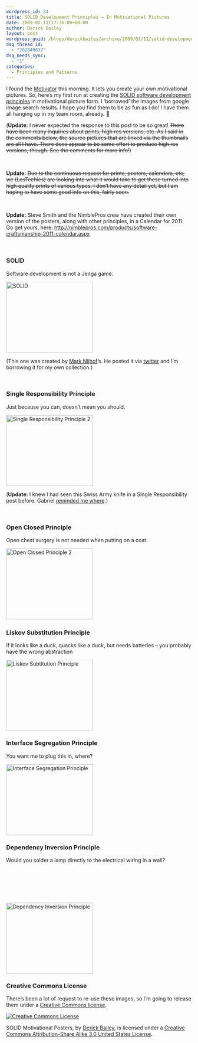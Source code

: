 ```yaml
---
wordpress_id: 34
title: SOLID Development Principles – In Motivational Pictures
date: 2009-02-11T17:36:00+00:00
author: Derick Bailey
layout: post
wordpress_guid: /blogs/derickbailey/archive/2009/02/11/solid-development-principles-in-motivational-pictures.aspx
dsq_thread_id:
  - "262049837"
dsq_needs_sync:
  - "1"
categories:
  - Principles and Patterns
---
```

I found the <a href="http://bighugelabs.com/flickr/motivator.php" target="_blank">Motivator</a> this morning. It lets you create your own motivational pictures. So, here&rsquo;s my first run at creating the <a href="/blogs/chad_myers/archive/2008/03/07/pablo-s-topic-of-the-month-march-solid-principles.aspx" target="_blank">SOLID software development principles</a> in motivational picture form. I &lsquo;borrowed&rsquo; the images from google image search results. I hope you find them to be as fun as I do! I have them all hanging up in my team room, already. 🙂

(**Update:** I never expected the response to this post to be so great! <span style="text-decoration: line-through">There have been many inquiries about prints, high res versions, etc. As I said in the comments below, the source pictures that are linked via the thumbnails are all I have. There does appear to be some effort to produce high res versions, though. See the comments for more info!</span>)

&nbsp;

**Update:** <span style="text-decoration: line-through">Due to the continuous request for prints, posters, calendars, etc, we (LosTechies) are looking into what it would take to get these turned into high quality prints of various types. I don&rsquo;t have any detail yet, but I am hoping to have some good info on this, fairly soon.</span>

&nbsp;

**Update:** Steve Smith and the NimblePros crew have created their own version of the posters, along with other principles, in a Calendar for 2011. Go get yours, here: <http://nimblepros.com/products/software-craftsmanship-2011-calendar.aspx>

&nbsp;

### SOLID

Software development is not a Jenga game.

[<img style="border-top-width: 0px;border-left-width: 0px;border-bottom-width: 0px;border-right-width: 0px" alt="SOLID" src="//lostechies.com/derickbailey/files/2011/03/SOLID_thumb_1C4A9F60.jpg" border="0" height="192" width="235" />](//lostechies.com/derickbailey/files/2011/03/SOLID_6EC97F9C.jpg) 

(This one was created by <a href="http://blog.fohjin.com/" target="_blank">Mark Nijhof</a>&rsquo;s. He posted it via <a href="http://twitter.com/marknijhof" target="_blank">twitter</a> and I&rsquo;m borrowing it for my own collection.)

&nbsp;

### Single Responsibility Principle

Just because you can, doesn&rsquo;t mean you should.

[<img style="border-top-width: 0px;border-left-width: 0px;border-bottom-width: 0px;border-right-width: 0px" alt="Single Responsibility Principle 2" src="//lostechies.com/derickbailey/files/2011/03/SingleResponsibilityPrinciple2_thumb_579E051E.jpg" border="0" height="192" width="235" />](//lostechies.com/derickbailey/files/2011/03/SingleResponsibilityPrinciple2_71060858.jpg) 

(**Update:** I knew I had seen this Swiss Army knife in a Single Responsibility post before. Gabriel <a href="/blogs/gabrielschenker/archive/2009/01/21/real-swiss-don-t-need-srp-do-they.aspx" target="_blank">reminded me where</a>.)

&nbsp;

### Open Closed Principle

Open chest surgery is not needed when putting on a coat.

[<img style="border-top-width: 0px;border-left-width: 0px;border-bottom-width: 0px;border-right-width: 0px" alt="Open Closed Principle 2" src="//lostechies.com/derickbailey/files/2011/03/OpenClosedPrinciple2_thumb_12F16ADD.jpg" border="0" height="192" width="235" />](//lostechies.com/derickbailey/files/2011/03/OpenClosedPrinciple2_2C596E17.jpg)&nbsp;

### Liskov Substitution Principle

If it looks like a duck, quacks like a duck, but needs batteries &ndash; you probably have the wrong abstraction

[<img style="border-top-width: 0px;border-left-width: 0px;border-bottom-width: 0px;border-right-width: 0px" alt="Liskov Subtitution Principle" src="//lostechies.com/derickbailey/files/2011/03/LiskovSubtitutionPrinciple_thumb_4E44D09B.jpg" border="0" height="192" width="235" />](//lostechies.com/derickbailey/files/2011/03/LiskovSubtitutionPrinciple_52BB5162.jpg) 

### Interface Segregation Principle

You want me to plug this in, where?

[<img style="border-top-width: 0px;border-left-width: 0px;border-bottom-width: 0px;border-right-width: 0px" alt="Interface Segregation Principle" src="//lostechies.com/derickbailey/files/2011/03/InterfaceSegregationPrinciple_thumb_2DBD90E9.jpg" border="0" height="192" width="235" />](//lostechies.com/derickbailey/files/2011/03/InterfaceSegregationPrinciple_60216468.jpg) 

### Dependency Inversion Principle

Would you solder a lamp directly to the electrical wiring in a wall?

&nbsp;

&nbsp;

&nbsp;

[<img style="border-top-width: 0px;border-left-width: 0px;border-bottom-width: 0px;border-right-width: 0px" alt="Dependency Inversion Principle" src="//lostechies.com/derickbailey/files/2011/03/DependencyInversionPrinciple_thumb_50152662.jpg" border="0" height="192" width="235" />](//lostechies.com/derickbailey/files/2011/03/DependencyInversionPrinciple_0278F9E2.jpg)

### Creative Commons License

There&rsquo;s been a lot of request to re-use these images, so I&rsquo;m going to release them under a [Creative Commons license](http://creativecommons.org/licenses/by-sa/3.0/us/).

<a href="http://creativecommons.org/licenses/by-sa/3.0/us/" rel="license"><img style="border-top-width: 0px;border-left-width: 0px;border-bottom-width: 0px;border-right-width: 0px" alt="Creative Commons License" src="http://i.creativecommons.org/l/by-sa/3.0/us/88x31.png" /></a>&nbsp;

<span>SOLID Motivational Posters,</span> by <a href="/blogs/derickbailey/archive/2009/02/11/solid-development-principles-in-motivational-pictures.aspx" rel="cc:attributionURL">Derick Bailey</a>, is licensed under a <a href="http://creativecommons.org/licenses/by-sa/3.0/us/" rel="license">Creative Commons Attribution-Share Alike 3.0 United States License</a>.